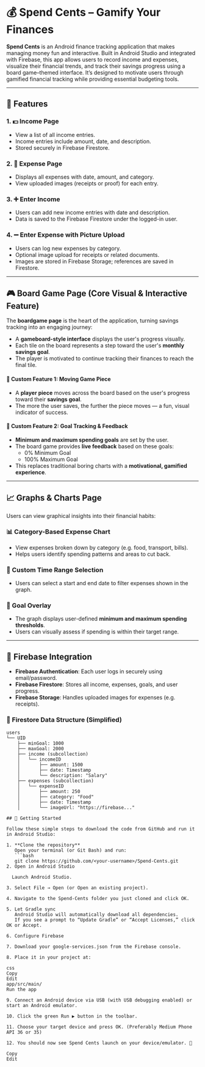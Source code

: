 # 💰 Spend Cents – Gamify Your Finances

**Spend Cents** is an Android finance tracking application that makes managing money fun and interactive. Built in Android Studio and integrated with Firebase, 
this app allows users to record income and expenses, visualize their financial trends, and track their savings progress using a board game–themed interface. 
It’s designed to motivate users through gamified financial tracking while providing essential budgeting tools.

---

## 🧩 Features

### 1. 💵 Income Page
- View a list of all income entries.
- Income entries include amount, date, and description.
- Stored securely in Firebase Firestore.

### 2. 🧾 Expense Page
- Displays all expenses with date, amount, and category.
- View uploaded images (receipts or proof) for each entry.

### 3. ➕ Enter Income
- Users can add new income entries with date and description.
- Data is saved to the Firebase Firestore under the logged-in user.

### 4. ➖ Enter Expense with Picture Upload
- Users can log new expenses by category.
- Optional image upload for receipts or related documents.
- Images are stored in Firebase Storage; references are saved in Firestore.

---

## 🎮 Board Game Page (Core Visual & Interactive Feature)

The **boardgame page** is the heart of the application, turning savings tracking into an engaging journey:

- A **gameboard-style interface** displays the user's progress visually.
- Each tile on the board represents a step toward the user's **monthly savings goal**.
- The player is motivated to continue tracking their finances to reach the final tile.

#### 🧍 Custom Feature 1: Moving Game Piece
- A **player piece** moves across the board based on the user's progress toward their **savings goal**.
- The more the user saves, the further the piece moves — a fun, visual indicator of success.

#### 🎯 Custom Feature 2: Goal Tracking & Feedback
- **Minimum and maximum spending goals** are set by the user.
- The board game provides **live feedback** based on these goals:
  - 0% Minimum Goal
  - 100% Maximum Goal
- This replaces traditional boring charts with a **motivational, gamified experience**.

---

## 📈 Graphs & Charts Page

Users can view graphical insights into their financial habits:

### 📊 Category-Based Expense Chart
- View expenses broken down by category (e.g. food, transport, bills).
- Helps users identify spending patterns and areas to cut back.

### 📅 Custom Time Range Selection
- Users can select a start and end date to filter expenses shown in the graph.

### 🚦 Goal Overlay
- The graph displays user-defined **minimum and maximum spending thresholds**.
- Users can visually assess if spending is within their target range.

---

## 🔐 Firebase Integration

- **Firebase Authentication**: Each user logs in securely using email/password.
- **Firebase Firestore**: Stores all income, expenses, goals, and user progress.
- **Firebase Storage**: Handles uploaded images for expenses (e.g. receipts).

### 🔧 Firestore Data Structure (Simplified)

```plaintext
users
└── UID
    ├── minGoal: 1000
    ├── maxGoal: 2000
    ├── income (subcollection)
    │   └── incomeID
    │       ├── amount: 1500
    │       ├── date: Timestamp
    │       └── description: "Salary"
    ├── expenses (subcollection)
    │   └── expenseID
    │       ├── amount: 250
    │       ├── category: "Food"
    │       ├── date: Timestamp
    │       └── imageUrl: "https://firebase..." 

## 🚀 Getting Started

Follow these simple steps to download the code from GitHub and run it in Android Studio:

1. **Clone the repository**  
   Open your terminal (or Git Bash) and run:  
   ```bash
   git clone https://github.com/<your-username>/Spend-Cents.git
2. Open in Android Studio

  Launch Android Studio.

3. Select File → Open (or Open an existing project).

4. Navigate to the Spend-Cents folder you just cloned and click OK.

5. Let Gradle sync
   Android Studio will automatically download all dependencies.
   If you see a prompt to “Update Gradle” or “Accept Licenses,” click OK or Accept.

6. Configure Firebase

7. Download your google-services.json from the Firebase console.

8. Place it in your project at:

css
Copy
Edit
app/src/main/
Run the app

9. Connect an Android device via USB (with USB debugging enabled) or start an Android emulator.

10. Click the green Run ▶️ button in the toolbar.

11. Choose your target device and press OK. (Preferably Medium Phone API 36 or 35)

12. You should now see Spend Cents launch on your device/emulator. 🎉

Copy
Edit

